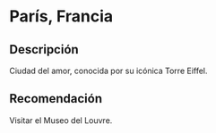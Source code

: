 # París, Francia

## Descripción
Ciudad del amor, conocida por su icónica Torre Eiffel.

## Recomendación
Visitar el Museo del Louvre.
